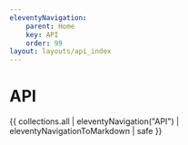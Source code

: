 ```yaml
---
eleventyNavigation:
    parent: Home
    key: API
    order: 99
layout: layouts/api_index
---
```

# API

{{ collections.all | eleventyNavigation("API") | eleventyNavigationToMarkdown | safe }}
